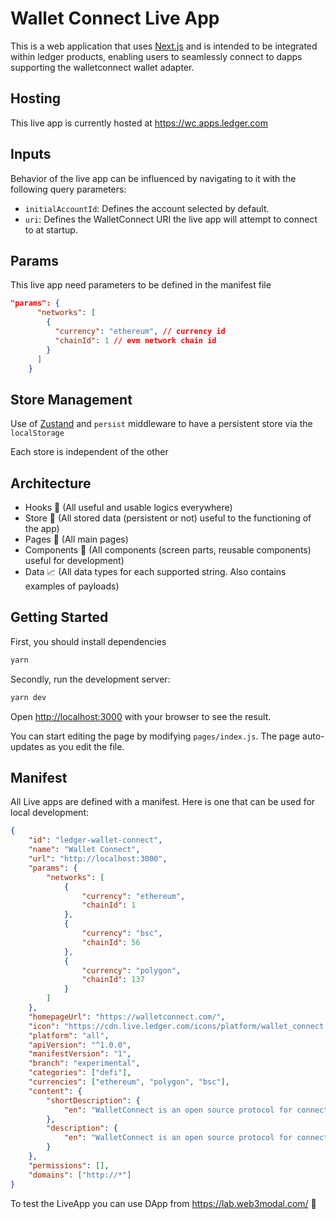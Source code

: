# Wallet Connect Live App

This is a web application that uses [Next.js](https://nextjs.org/)
and is intended to be integrated within ledger products, enabling users to seamlessly connect to dapps supporting the walletconnect wallet adapter.

## Hosting

This live app is currently hosted at https://wc.apps.ledger.com

## Inputs

Behavior of the live app can be influenced by navigating to it with the following query parameters:

- `initialAccountId`: Defines the account selected by default.
- `uri`: Defines the WalletConnect URI the live app will attempt to connect to at startup.

## Params

This live app need parameters to be defined in the manifest file

```json
"params": {
      "networks": [
        {
          "currency": "ethereum", // currency id
          "chainId": 1 // evm network chain id
        }
      ]
    }
```

## Store Management

Use of [Zustand](https://github.com/pmndrs/zustand) and `persist` middleware to have a persistent store via the `localStorage`

Each store is independent of the other

## Architecture

- Hooks 🎣 (All useful and usable logics everywhere)
- Store 🛒 (All stored data (persistent or not) useful to the functioning of the app)
- Pages 📝 (All main pages)
- Components 💄 (All components (screen parts, reusable components) useful for development)
- Data 📈 (All data types for each supported string. Also contains examples of payloads)

## Getting Started

First, you should install dependencies

```bash
yarn
```

Secondly, run the development server:

```bash
yarn dev
```

Open [http://localhost:3000](http://localhost:3000) with your browser to see the result.

You can start editing the page by modifying `pages/index.js`. The page auto-updates as you edit the file.

## Manifest

All Live apps are defined with a manifest. Here is one that can be used for local development:

```json
{
	"id": "ledger-wallet-connect",
	"name": "Wallet Connect",
	"url": "http://localhost:3000",
	"params": {
		"networks": [
			{
				"currency": "ethereum",
				"chainId": 1
			},
			{
				"currency": "bsc",
				"chainId": 56
			},
			{
				"currency": "polygon",
				"chainId": 137
			}
		]
	},
	"homepageUrl": "https://walletconnect.com/",
	"icon": "https://cdn.live.ledger.com/icons/platform/wallet_connect.png",
	"platform": "all",
	"apiVersion": "^1.0.0",
	"manifestVersion": "1",
	"branch": "experimental",
	"categories": ["defi"],
	"currencies": ["ethereum", "polygon", "bsc"],
	"content": {
		"shortDescription": {
			"en": "WalletConnect is an open source protocol for connecting decentralised applications to mobile wallets with QR code scanning or deep linking."
		},
		"description": {
			"en": "WalletConnect is an open source protocol for connecting decentralised applications to mobile wallets with QR code scanning or deep linking."
		}
	},
	"permissions": [],
	"domains": ["http://*"]
}
```

To test the LiveApp you can use DApp from https://lab.web3modal.com/ 🧪

